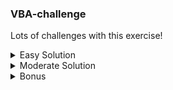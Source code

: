 ### VBA-challenge ###

Lots of challenges with this exercise! 

<details>
    <summary>Easy Solution</summary>
        <p>First of all, I experienced issues with my "easy" solution where the output was **NOT** color formatted. I struggled to update the code multiple times by commenting out the For loop section in lines 65 and 76 of the easy solution, and just leaving behind the If ElseIf statement. Yet this caused the entire Yearly Change (Column J) to fill with Green. However, upon re-running the code again a second time without clearing the output, then the color formatting is applied appropriately throughout column J. But this method is not quite right since the code should only run once to yield the expected resutls. Furthermore, when I attempted to leave the For Loop intact, no color formatting is applied and I get an 'Overflow' error in line 61 (percent_change), likely due to a Divide by Zero error..? But why didn't this error occur when I ran it the first time?! I'm not sure where I went wrong here. I've included two images to capture the behavior I experienced: One image of the first run which produced no color formatting when I left the For loop intact (easy_solution_image_run1) and then a second run through of the script and the color formatting applied appropriately across Column J (easy_solution_image_run2) when the script was re-run a second time.</p>
</details>

<details>
    <summary>Moderate Solution</summary>
        <p>Next up, I experienced issues with my "moderate" solution. While this script did generate a new Combined Sheet, all sheet values failed to carry over. It's like the script gets hung up on the first ticker line and then doesn't know how to proceed. The debugger highlighted line 62 as a 'Type mismatch' error (stock_vol). This is confusing to me because I've defined the stock_volume as LongLong initally. What's happening here?</p>
</details>

<details>
    <summary>Bonus</summary>
        <p>I ended up abandoning this extra credit portion of the assignment as I couldn't even get my easy solution to work successfully.</p>
</details> 